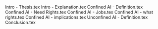 Intro - Thesis.tex
Intro - Explanation.tex
Confined AI - Definition.tex
Confined AI - Need Rights.tex
Confined AI - Jobs.tex
Confined AI - what rights.tex
Confined AI - implications.tex
Unconfined AI - Definition.tex
Conclusion.tex